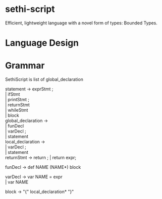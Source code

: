 # sethi-script
Efficient, lightweight language with a novel form of types: Bounded Types.

# Language Design

# Grammar
SethiScript is list of global_declaration  

statement      → exprStmt ;  
               | ifStmt    
               | printStmt ;   
               | returnStmt  
               | whileStmt    
               | block    
global_declaration    →   
               | funDecl      
               | varDecl ;    
               | statement    
local_declaration    →   
               | varDecl ;    
               | statement   
returnStmt     → return ;
               | return expr;  

funDecl        → def NAME (NAME*) block    
        
varDecl        → var NAME = expr  
               | var NAME  

block          → "{" local_declaration* "}"    
